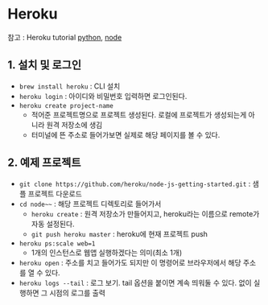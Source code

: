 # Heroku

참고 : Heroku tutorial [python](https://devcenter.heroku.com/articles/getting-started-with-python), [node](https://devcenter.heroku.com/articles/getting-started-with-nodejs#deploy-the-app)

## 1. 설치 및 로그인

- `brew install heroku` : CLI 설치
- `heroku login` : 아이디와 비밀번호 입력하면 로그인된다.
- `heroku create project-name`
    + 적어준 프로젝트명으로 프로젝트 생성된다. 로컬에 프로젝트가 생성되는게 아니라 원격 저장소에 생김
    + 터미널에 뜬 주소로 들어가보면 실제로 해당 페이지를 볼 수 있다.

## 2. 예제 프로젝트

- `git clone https://github.com/heroku/node-js-getting-started.git` : 샘플 프로젝트 다운로드
- `cd node~~` : 해당 프로젝트 디렉토리로 들어가서
    + `heroku create` : 원격 저장소가 만들어지고, heroku라는 이름으로 remote가 자동 설정된다.
    + `git push heroku master` : heroku에 현재 프로젝트 push
- `heroku ps:scale web=1`
    + 1개의 인스턴스로 웹앱 실행하겠다는 의미(최소 1개)
- `heroku open` : 주소를 치고 들어가도 되지만 이 명령어로 브라우저에서 해당 주소를 열 수 있다.
- `heroku logs --tail` : 로그 보기. tail 옵션을 붙이면 계속 띄워둘 수 있다. 없이 실행하면 그 시점의 로그를 출력
